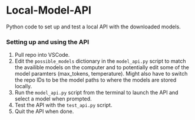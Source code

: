 # Local-Model-API
Python code to set up and test a local API with the downloaded models. 

### Setting up and using the API
1. Pull repo into VSCode.
2. Edit the `possible_models` dictionary in the `model_api.py` script to match the availible models on the computer and to potentially edit some of the model paramters (max_tokens, temperature). Might also have to switch the repo IDs to be the model paths to where the models are stored locally.  
3. Run the `model_api.py` script from the terminal to launch the API and select a model when prompted.
4. Test the API with the `test_api.py` script.
5. Quit the API when done.
